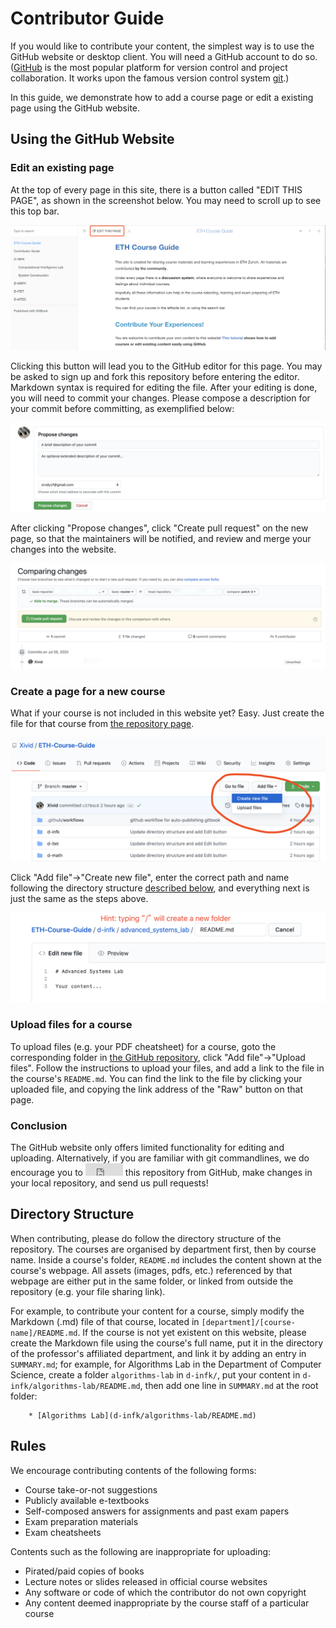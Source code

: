 # Contributor Guide

If you would like to contribute your content, the simplest way is to use the GitHub website or desktop client. You will need a GitHub account to do so. ([GitHub](https://github.com) is the most popular platform for version control and project collaboration. It works upon the famous version control system [git](https://git-scm.com).)

In this guide, we demonstrate how to add a course page or edit a existing page using the GitHub website.

## Using the GitHub Website

### Edit an existing page

At the top of every page in this site, there is a button called "EDIT THIS PAGE", as shown in the screenshot below. You may need to scroll up to see this top bar.

![screenshot_edit](screenshot_edit.png)

Clicking this button will lead you to the GitHub editor for this page. You may be asked to sign up and fork this repository before entering the editor. Markdown syntax is required for editing the file. After your editing is done, you will need to commit your changes. Please compose a description for your commit before committing, as exemplified below:

![screenshot_propose](screenshot_propose.png)

After clicking "Propose changes", click "Create pull request" on the new page, so that the maintainers will be notified, and review and merge your changes into the website.

![screenshot_request](screenshot_request.png)

### Create a page for a new course

What if your course is not included in this website yet? Easy. Just create the file for that course from [the repository page](https://github.com/Xivid/ETH-Course-Guide).

![screenshot_add_file](screenshot_add_file.png)

Click "Add file"->"Create new file", enter the correct path and name following the directory structure [described below](#directory-structure), and everything next is just the same as the steps above.

![screenshot_new_file](screenshot_new_file.png)

### Upload files for a course

To upload files (e.g. your PDF cheatsheet) for a course, goto the corresponding folder in [the GitHub repository](https://github.com/Xivid/ETH-Course-Guide), click "Add file"->"Upload files". Follow the instructions to upload your files, and add a link to the file in the course's `README.md`. You can find the link to the file by clicking your uploaded file, and copying the link address of the "Raw" button on that page.

### Conclusion

The GitHub website only offers limited functionality for editing and uploading. Alternatively, if you are familiar with git commandlines, we do encourage you to <iframe src="https://ghbtns.com/github-btn.html?user=Xivid&repo=ETH-Course-Guide&type=fork&count=false" frameborder="0" scrolling="0" width="60" height="20" title="GitHub"></iframe> this repository from GitHub, make changes in your local repository, and send us pull requests!

## Directory Structure

When contributing, please do follow the directory structure of the repository. The courses are organised by department first, then by course name. Inside a course's folder, `README.md` includes the content shown at the course's webpage. All assets (images, pdfs, etc.) referenced by that webpage are either put in the same folder, or linked from outside the repository (e.g. your file sharing link).

For example, to contribute your content for a course, simply modify the Markdown (.md) file of that course, located in `[department]/[course-name]/README.md`.  If the course is not yet existent on this website, please create the Markdown file using the course's full name, put it in the directory of the professor's affiliated department, and link it by adding an entry in `SUMMARY.md`; for example, for Algorithms Lab in the Department of Computer Science, create a folder `algorithms-lab` in `d-infk/`, put your content in `d-infk/algorithms-lab/README.md`, then add one line in `SUMMARY.md` at the root folder:

```pre
    * [Algorithms Lab](d-infk/algorithms-lab/README.md)
```

## Rules

We encourage contributing contents of the following forms:

- Course take-or-not suggestions
- Publicly available e-textbooks
- Self-composed answers for assignments and past exam papers
- Exam preparation materials
- Exam cheatsheets

Contents such as the following are inappropriate for uploading:

- Pirated/paid copies of books
- Lecture notes or slides released in official course websites
- Any software or code of which the contributor do not own copyright 
- Any content deemed inappropriate by the course staff of a particular course
